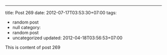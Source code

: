 ---
title: Post 269
date: 2012-07-17T03:53:30+07:00
tags:
  - random post
  - null
category:
  - random post
  - uncategorized
updated: 2012-04-18T03:56:53+07:00

This is content of post 269